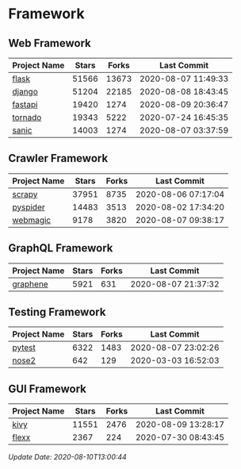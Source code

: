 # Framework

## Web Framework

| Project Name | Stars | Forks | Last Commit |
| ------------ | ----- | ----- | ----------- |
| [flask](https://github.com/pallets/flask) | 51566 | 13673 | 2020-08-07 11:49:33 |
| [django](https://github.com/django/django) | 51204 | 22185 | 2020-08-08 18:43:45 |
| [fastapi](https://github.com/tiangolo/fastapi) | 19420 | 1274 | 2020-08-09 20:36:47 |
| [tornado](https://github.com/tornadoweb/tornado) | 19343 | 5222 | 2020-07-24 16:45:35 |
| [sanic](https://github.com/huge-success/sanic) | 14003 | 1274 | 2020-08-07 03:37:59 |

## Crawler Framework

| Project Name | Stars | Forks | Last Commit |
| ------------ | ----- | ----- | ----------- |
| [scrapy](https://github.com/scrapy/scrapy) | 37951 | 8735 | 2020-08-06 07:17:04 |
| [pyspider](https://github.com/binux/pyspider) | 14483 | 3513 | 2020-08-02 17:34:20 |
| [webmagic](https://github.com/code4craft/webmagic) | 9178 | 3820 | 2020-08-07 09:38:17 |

## GraphQL Framework

| Project Name | Stars | Forks | Last Commit |
| ------------ | ----- | ----- | ----------- |
| [graphene](https://github.com/graphql-python/graphene) | 5921 | 631 | 2020-08-07 21:37:32 |

## Testing Framework

| Project Name | Stars | Forks | Last Commit |
| ------------ | ----- | ----- | ----------- |
| [pytest](https://github.com/pytest-dev/pytest) | 6322 | 1483 | 2020-08-07 23:02:26 |
| [nose2](https://github.com/nose-devs/nose2) | 642 | 129 | 2020-03-03 16:52:03 |

## GUI Framework

| Project Name | Stars | Forks | Last Commit |
| ------------ | ----- | ----- | ----------- |
| [kivy](https://github.com/kivy/kivy) | 11551 | 2476 | 2020-08-09 13:28:17 |
| [flexx](https://github.com/flexxui/flexx) | 2367 | 224 | 2020-07-30 08:43:45 |

*Update Date: 2020-08-10T13:00:44*
